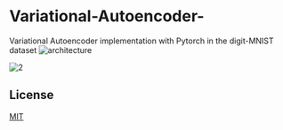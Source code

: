 # Variational-Autoencoder-
Variational Autoencoder implementation with Pytorch in the digit-MNIST dataset
![architecture](https://user-images.githubusercontent.com/58445913/131264292-5d84d53a-3440-4a23-b2a4-97b1bf0fa53f.png)

![2](https://user-images.githubusercontent.com/58445913/131264306-d49c27f8-168f-467f-a4a6-2082d448be80.png)

## License
[MIT](https://choosealicense.com/licenses/mit/)
